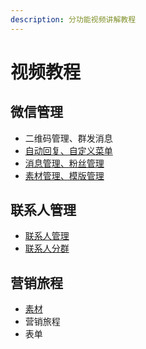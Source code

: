 ```yaml
---
description: 分功能视频讲解教程
---
```


# 视频教程

## 微信管理

* 二维码管理、群发消息
* [自动回复、自定义菜单](https://oss.dmartech.cn/help/自动回复_自定义菜单.mp4)
* [消息管理、粉丝管理](https://oss.dmartech.cn/help/消息管理及粉丝管理.mp4)
* [素材管理、模版管理](https://oss.dmartech.cn/help/素材消息及模板消息.mp4)

## 联系人管理

* [联系人管理](https://oss.dmartech.cn/help/联系人管理.mp4)
* [联系人分群](https://oss.dmartech.cn/help/联系人分群.mp4)

## 营销旅程

* [素材](https://oss.dmartech.cn/help/创建素材.mp4)
* 营销旅程
* 表单

